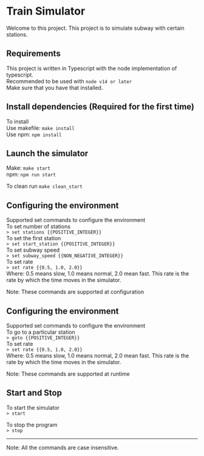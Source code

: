 # Train Simulator

Welcome to this project. This project is to simulate subway with certain stations.

## Requirements

This project is written in Typescript with the node implementation of typescript.  
Recommended to be used with `node v14 or later`  
Make sure that you have that installed.  

## Install dependencies (Required for the first time)

To install  
Use makefile: `make install`  
Use npm: `npm install`  

## Launch the simulator

Make: `make start`  
npm: `npm run start`  


To clean run `make clean_start`  

## Configuring the environment

Supported set commands to configure the environment  
To set number of stations  
`> set stations {{POSITIVE_INTEGER}}`  
To set the first station  
`> set start_station {{POSITIVE_INTEGER}}`  
To set subway speed  
`> set subway_speed {{NON_NEGATIVE_INTEGER}}`  
To set rate  
`> set rate {{0.5, 1.0, 2.0}}`  
Where: 0.5 means slow, 1.0 means normal, 2.0 mean fast. This rate is the rate by which the time moves in the simulator.  

Note: These commands are supported at configuration  


## Configuring the environment

Supported set commands to configure the environment  
To go to a particular station  
`> goto {{POSITIVE_INTEGER}}`  
To set rate  
`> set rate {{0.5, 1.0, 2.0}}`  
Where: 0.5 means slow, 1.0 means normal, 2.0 mean fast. This rate is the rate by which the time moves in the simulator.  

Note: These commands are supported at runtime  

## Start and Stop
To start the simulator  
`> start`  

To stop the program  
`> stop`  

***

Note: All the commands are case insensitive.  

